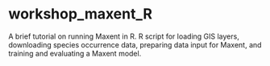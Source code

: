 # workshop_maxent_R
A brief tutorial on running Maxent in R.
R script for loading GIS layers, downloading species occurrence data, preparing data input for Maxent, and training and evaluating a Maxent model.
